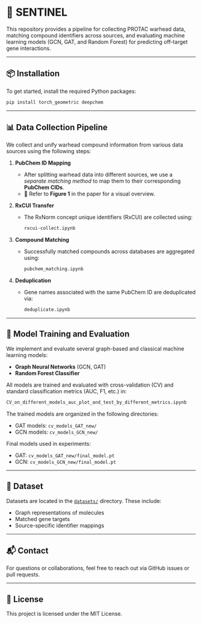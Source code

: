 # 🧠 SENTINEL
This repository provides a pipeline for collecting PROTAC warhead data, matching compound identifiers across sources, and evaluating machine learning models (GCN, GAT, and Random Forest) for predicting off-target gene interactions.

---

## 📦 Installation

To get started, install the required Python packages:

```bash
pip install torch_geometric deepchem
````

---

## 📊 Data Collection Pipeline

We collect and unify warhead compound information from various data sources using the following steps:

1. **PubChem ID Mapping**

   * After splitting warhead data into different sources, we use a *separate matching method* to map them to their corresponding **PubChem CIDs**.
   * 📍 Refer to **Figure 1** in the paper for a visual overview.

2. **RxCUI Transfer**

   * The RxNorm concept unique identifiers (RxCUI) are collected using:

     ```bash
     rxcui-collect.ipynb
     ```

3. **Compound Matching**

   * Successfully matched compounds across databases are aggregated using:

     ```bash
     pubchem_matching.ipynb
     ```

4. **Deduplication**

   * Gene names associated with the same PubChem ID are deduplicated via:

     ```bash
     deduplicate.ipynb
     ```

---

## 🧪 Model Training and Evaluation

We implement and evaluate several graph-based and classical machine learning models:

* **Graph Neural Networks** (GCN, GAT)
* **Random Forest Classifier**

All models are trained and evaluated with cross-validation (CV) and standard classification metrics (AUC, F1, etc.) in:

```bash
CV_on_different_models_auc_plot_and_test_by_different_metrics.ipynb
```

The trained models are organized in the following directories:

* GAT models: `cv_models_GAT_new/`
* GCN models: `cv_models_GCN_new/`

Final models used in experiments:

* GAT: `cv_models_GAT_new/final_model.pt`
* GCN: `cv_models_GCN_new/final_model.pt`

---

## 📁 Dataset

Datasets are located in the [`datasets/`](./datasets) directory. These include:

* Graph representations of molecules
* Matched gene targets
* Source-specific identifier mappings

---

## 📬 Contact

For questions or collaborations, feel free to reach out via GitHub issues or pull requests.

---

## 📄 License

This project is licensed under the MIT License.
